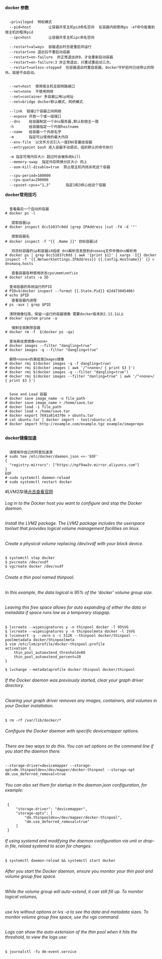 

**docker 参数**
```batch

  –privileged  特权模式
  --pid=host        让容器共享主机pid命名空间  在容器内部使用ps -ef命令能看到宿主机的程序pid
  --ipc=host        让容器共享主机ipc命名空间
  
  --restart=always  容器退出时总是重启并运行
  --restart=no 退出后不重启动容器
  --restart=on-failure  非正常退出非0，才会重新启动容器
  --restart=on-failure:3 非正常退出，只重试重启动三次。
  --restart=unless-stopped  在容器退出时重启容器，docker守护启时已经停止的除外。就是不自启动。
  
  
  --net=host  使用宿主机全部网路接口
  --net=none  不使用网络
  --net=container 多容器公用ip地址
  --net=bridge docker默认模式，网桥模式
  
  --link  链接2个容器之间网络
  --expose 开放一个或一组端口
  --dns    给容器制定一个dns服务器,默认和宿主一致
  -h       给容器指定一个内部hostname
  --name   给容器一个外部名字
  -m       指定可以使用的最大内存
  --env-file  以文件方式引入一度ENV变量给容器
  --entrypoint bash 进入容器手动调试，组织默认的命令执行
  
  -m 指定可用内存大小 超过时会被系统kill
  --memory-swap  指定内存转换分区大小 同上
  --oom-kill-disable=true  禁止宿主机内核杀死这个容器
  
  --cpu-period=100000 
  --cpu-quota=200000
  --cpuset-cpus="1,3"       指定1和3核心给这个容器
```

**docker常用技巧**
```batch

  查看最后一个启动的容器
# docker ps -l
 
   提取容器ip
# docker inspect 8cc51037c0dd |grep IPAddress |cut -f4 -d '"'

   提取容器名
# docker inspect -f "{{ .Name }}" 目标容器id

   将目标容器的ip和容器id组成 dns解析信息放到dnsmasq文件中做dns解析用
# docker ps | grep 8cc51037c0dd | awk '{print $1}' | xargs -I{} docker inspect -f '{{.NetworkSettings.IPAddress}} {{.Config.Hostname}}' {} > dnsmasq.hosts
   
   查看容器各种使用状态cpu\mem\net\io
# docker stats -a ID
  
  查询容器的系统运行的PID
# PID=$(docker inspect --format {{.State.Pid}} 62d473045406)
# echo $PID
   查看容器内进程
# ps -aux | grep $PID

  清除镜像垃圾，保留一运行的容器镜像 需要docker版本到1.13.1以上
# docker system prune -a            
  
   强制全部删除容器
# docker rm -f  $(docker ps -qa)

  查询悬挂类镜像<none> 
# docker images --filter "dangling=true" 
# docker images -q --filter "dangling=true"    

  删除<none>的悬挂类Images镜像
# docker rmi $(docker images -q -f dangling=true)
# docker rmi $(docker images | awk '/^<none>/ { print $3 }')
# docker rmi $(docker images -q --filter "dangling=true") 
# docker rmi $(docker images --filter "danling=true" | awk '/^<none>/ { print $3 }')
 
 
  Save and Load 容器
# docker save image_name -o file_path 
# docker save image_name > /home/save.tar 
# docker load -i file_path 
# docker load < /home/save.tar
# docker export 7691a814370e > ubuntu.tar
# cat ubuntu.tar | docker import - test/ubuntu:v1.0
# docker import http://example.com/example.tgz example/imagerepo
 

```

**docker镜像加速**
```batch
  
  请使用你自己的阿里加速源 
# sudo tee /etc/docker/daemon.json <<-'EOF'
{ 
  "registry-mirrors": ["https://npf9aw3v.mirror.aliyuncs.com"]
}
EOF
# sudo systemctl daemon-reload 
# sudo systemctl restart docker
```






#LVM2存储[点击查看官网](https://docs.docker.com/engine/userguide/storagedriver/device-mapper-driver/#image-layering-and-sharing)
###### Log in to the Docker host you want to configure and stop the Docker daemon.
###### Install the LVM2 package. The LVM2 package includes the userspace toolset that provides logical volume management facilities on linux.
###### Create a physical volume replacing /dev/xvdf with your block device.

	$ systemctl stop docker
	$ pvcreate /dev/xvdf
	$ vgcreate docker /dev/xvdf

###### Create a thin pool named thinpool.
###### In this example, the data logical is 95% of the ‘docker’ volume group size.
###### Leaving this free space allows for auto expanding of either the data or metadata if space runs low as a temporary stopgap.
	$ lvcreate --wipesignatures y -n thinpool docker -l 95%VG
	$ lvcreate --wipesignatures y -n thinpoolmeta docker -l 1%VG
	$ lvconvert -y --zero n -c 512K --thinpool docker/thinpool --poolmetadata docker/thinpoolmeta
	$ vim /etc/lvm/profile/docker-thinpool.profile
	activation {
	    thin_pool_autoextend_threshold=80
	    thin_pool_autoextend_percent=20
	}

	$ lvchange --metadataprofile docker-thinpool docker/thinpool

###### If the Docker daemon was previously started, clear your graph driver directory.
###### Clearing your graph driver removes any images, containers, and volumes in your Docker installation.
	$ rm -rf /var/lib/docker/*

###### Configure the Docker daemon with specific devicemapper options.
###### There are two ways to do this. You can set options on the command line if you start the daemon there:
	--storage-driver=devicemapper --storage-opt=dm.thinpooldev=/dev/mapper/docker-thinpool --storage-opt dm.use_deferred_removal=true

###### You can also set them for startup in the daemon.json configuration, for example:
	 {	
	     "storage-driver": "devicemapper",
	     "storage-opts": [
	         "dm.thinpooldev=/dev/mapper/docker-thinpool",
	         "dm.use_deferred_removal=true"
	     ]
	 }
 
 
###### If using systemd and modifying the daemon configuration via unit or drop-in file, reload systemd to scan for changes.
	$ systemctl daemon-reload && systemctl start docker

###### After you start the Docker daemon, ensure you monitor your thin pool and volume group free space.
###### While the volume group will auto-extend, it can still fill up. To monitor logical volumes, 
###### use lvs without options or lvs -a to see tha data and metadata sizes. To monitor volume group free space, use the vgs command.
###### Logs can show the auto-extension of the thin pool when it hits the threshold, to view the logs use:

	$ journalctl -fu dm-event.service

